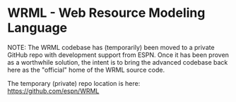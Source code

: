 WRML - Web Resource Modeling Language
====

NOTE: The WRML codebase has (temporarily) been moved to a private GitHub repo with development support from ESPN. Once it has been proven as a worthwhile solution, the intent is to bring the advanced codebase back here as the "official" home of the WRML source code.

The temporary (private) repo location is here: https://github.com/espn/WRML